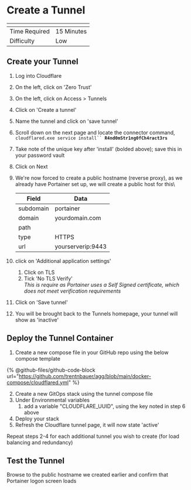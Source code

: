 # Create a Tunnel

<table data-view="cards"><thead><tr><th></th><th></th></tr></thead><tbody><tr><td>Time Required</td><td>15 Minutes</td></tr><tr><td>Difficulty</td><td>Low</td></tr></tbody></table>

## Create your Tunnel

1. Log into Cloudflare
2. On the left, click on 'Zero Trust'
3. On the left, click on Access > Tunnels
4. Click on 'Create a tunnel'
5. Name the tunnel and click on 'save tunnel'
6. Scroll down on the next page and locate the connector command,\
   `cloudflared.exe service install`` `**`R4nd0mStr1ng0fCh4ract3rs`**
7. Take note of the unique key after 'install' (bolded above); save this in your password vault
8. Click on Next
9.  We're now forced to create a public hostname (reverse proxy), as we already have Portainer set up, we will create a public host for this\


    | Field     | Data              |
    | --------- | ----------------- |
    | subdomain | portainer         |
    | domain    | yourdomain.com    |
    | path      |                   |
    | type      | HTTPS             |
    | url       | yourserverip:9443 |
10. click on 'Additional application settings'
    1. Click on TLS
    2. Tick 'No TLS Verify'\
       _This is require as Portainer uses a Self Signed certificate, which does not meet verification requirements_
11. Click on 'Save tunnel'
12. You will be brought back to the Tunnels homepage, your tunnel will show as 'inactive'

## Deploy the Tunnel Container

1. Create a new compose file in your GitHub repo using the below compose template

{% @github-files/github-code-block url="https://github.com/trentnbauer/agg/blob/main/docker-compose/cloudflared.yml" %}

2. Create a new GitOps stack using the tunnel compose file
3. Under Environmental variables
   1. add a variable "CLOUDFLARE\_UUID", using the key noted in step 6 above
4. Deploy your stack
5. Refresh the Cloudflare tunnel page, it will now state 'active'

Repeat steps 2-4 for each additional tunnel you wish to create (for load balancing and redundancy)

## Test the Tunnel

Browse to the public hostname we created earlier and confirm that Portainer logon screen loads

